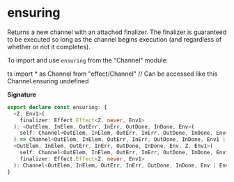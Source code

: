 # ensuring

Returns a new channel with an attached finalizer. The finalizer is
guaranteed to be executed so long as the channel begins execution (and
regardless of whether or not it completes).

To import and use `ensuring` from the "Channel" module:

ts
import \* as Channel from "effect/Channel"
// Can be accessed like this
Channel.ensuring
undefined

**Signature**

```ts
export declare const ensuring: {
  <Z, Env1>(
    finalizer: Effect.Effect<Z, never, Env1>
  ): <OutElem, InElem, OutErr, InErr, OutDone, InDone, Env>(
    self: Channel<OutElem, InElem, OutErr, InErr, OutDone, InDone, Env>
  ) => Channel<OutElem, InElem, OutErr, InErr, OutDone, InDone, Env1 | Env>
  <OutElem, InElem, OutErr, InErr, OutDone, InDone, Env, Z, Env1>(
    self: Channel<OutElem, InElem, OutErr, InErr, OutDone, InDone, Env>,
    finalizer: Effect.Effect<Z, never, Env1>
  ): Channel<OutElem, InElem, OutErr, InErr, OutDone, InDone, Env | Env1>
}
```
